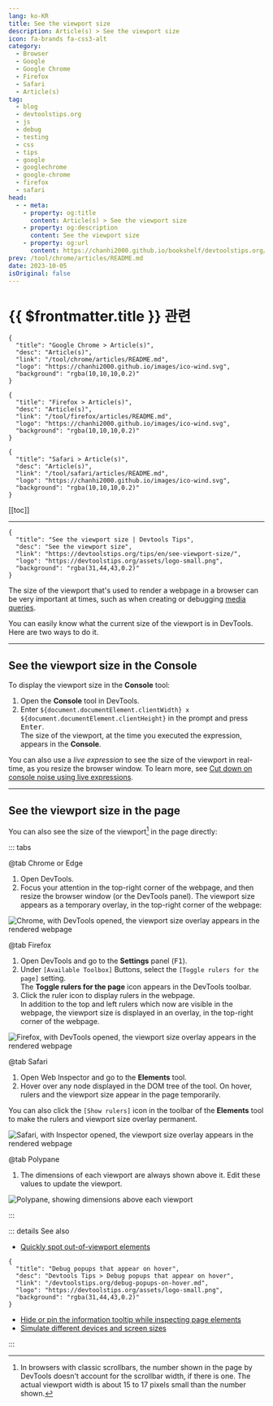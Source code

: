 ```yaml
---
lang: ko-KR
title: See the viewport size
description: Article(s) > See the viewport size
icon: fa-brands fa-css3-alt
category: 
  - Browser
  - Google
  - Google Chrome
  - Firefox
  - Safari
  - Article(s)
tag: 
  - blog
  - devtoolstips.org
  - js
  - debug
  - testing
  - css
  - tips
  - google
  - googlechrome
  - google-chrome
  - firefox
  - safari
head:
  - - meta:
    - property: og:title
      content: Article(s) > See the viewport size
    - property: og:description
      content: See the viewport size
    - property: og:url
      content: https://chanhi2000.github.io/bookshelf/devtoolstips.org/see-viewport-size.html
prev: /tool/chrome/articles/README.md
date: 2023-10-05
isOriginal: false
---
```


# {{ $frontmatter.title }} 관련

```component VPCard
{
  "title": "Google Chrome > Article(s)",
  "desc": "Article(s)",
  "link": "/tool/chrome/articles/README.md",
  "logo": "https://chanhi2000.github.io/images/ico-wind.svg",
  "background": "rgba(10,10,10,0.2)"
}
```

```component VPCard
{
  "title": "Firefox > Article(s)",
  "desc": "Article(s)",
  "link": "/tool/firefox/articles/README.md",
  "logo": "https://chanhi2000.github.io/images/ico-wind.svg",
  "background": "rgba(10,10,10,0.2)"
}
```

```component VPCard
{
  "title": "Safari > Article(s)",
  "desc": "Article(s)",
  "link": "/tool/safari/articles/README.md",
  "logo": "https://chanhi2000.github.io/images/ico-wind.svg",
  "background": "rgba(10,10,10,0.2)"
}
```

[[toc]]

---

```component VPCard
{
  "title": "See the viewport size | Devtools Tips",
  "desc": "See the viewport size",
  "link": "https://devtoolstips.org/tips/en/see-viewport-size/",
  "logo": "https://devtoolstips.org/assets/logo-small.png",
  "background": "rgba(31,44,43,0.2)"
}
```

The size of the viewport that's used to render a webpage in a browser can be very important at times, such as when creating or debugging [<FontIcon icon="fa-brands fa-firefox"/>media queries](https://developer.mozilla.org/docs/Web/CSS/CSS_media_queries/Using_media_queries).

You can easily know what the current size of the viewport is in DevTools. Here are two ways to do it.

---

## See the viewport size in the Console

To display the viewport size in the **Console** tool:

1. Open the **Console** tool in DevTools.
2. Enter `${document.documentElement.clientWidth} x ${document.documentElement.clientHeight}` in the prompt and press <kbd>Enter</kbd>.<br/>The size of the viewport, at the time you executed the expression, appears in the **Console**.

You can also use a *live expression* to see the size of the viewport in real-time, as you resize the browser window. To learn more, see [Cut down on console noise using live expressions](https://devtoolstips.org/tips/en/live-expressions).

---

## See the viewport size in the page

You can also see the size of the viewport[^1] in the page directly:

::: tabs

@tab <FontIcon icon="fa-brands fa-chrome"/>Chrome or <FontIcon icon="fa-brands fa-edge"/>Edge

1. Open DevTools.
2. Focus your attention in the top-right corner of the webpage, and then resize the browser window (or the DevTools panel).
The viewport size appears as a temporary overlay, in the top-right corner of the webpage:

![<FontIcon icon="fa-brands fa-chrome"/>Chrome, with DevTools opened, the viewport size overlay appears in the rendered webpage](https://devtoolstips.org/assets/img/see-viewport-size-chrome.png)

@tab <FontIcon icon="fa-brands fa-firefox-browser"/>Firefox

1. Open DevTools and go to the **Settings** panel (<kbd>F1</kbd>).
2. Under <FontIcon icon="iconfont icon-select"/>`[Available Toolbox]` Buttons, select the <FontIcon icon="iconfont icon-select"/>`[Toggle rulers for the page]` setting.<br/>The **Toggle rulers for the page** icon appears in the DevTools toolbar.
3. Click the ruler icon to display rulers in the webpage.<br/> In addition to the top and left rulers which now are visible in the webpage, the viewport size is displayed in an overlay, in the top-right corner of the webpage.

![<FontIcon icon="fa-brands fa-firefox-browser"/>Firefox, with DevTools opened, the viewport size overlay appears in the rendered webpage](https://devtoolstips.org/assets/img/see-viewport-size-firefox.png)

@tab <FontIcon icon="fa-brands fa-safari"/>Safari

1. Open Web Inspector and go to the **Elements** tool.
2. Hover over any node displayed in the DOM tree of the tool.
On hover, rulers and the viewport size appear in the page temporarily.

You can also click the <FontIcon icon="iconfont icon-select"/>`[Show rulers]` icon in the toolbar of the **Elements** tool to make the rulers and viewport size overlay permanent.

![<FontIcon icon="fa-brands fa-safari"/>Safari, with Inspector opened, the viewport size overlay appears in the rendered webpage](https://devtoolstips.org/assets/img/see-viewport-size-safari.png)

@tab Polypane

1. The dimensions of each viewport are always shown above it. Edit these values to update the viewport.

![Polypane, showing dimensions above each viewport](https://devtoolstips.org/assets/img/see-viewport-size-polypane.png)

:::

::: details See also

- [Quickly spot out-of-viewport elements](https://devtoolstips.org/tips/en/spot-out-of-viewport-elements) <!-- TODO: add VPCard -->

```component VPCard
{
  "title": "Debug popups that appear on hover",
  "desc": "Devtools Tips > Debug popups that appear on hover",
  "link": "/devtoolstips.org/debug-popups-on-hover.md",
  "logo": "https://devtoolstips.org/assets/logo-small.png",
  "background": "rgba(31,44,43,0.2)"
}
```

- [Hide or pin the information tooltip while inspecting page elements](https://devtoolstips.org/tips/en/hide-or-pin-inspect-info-tooltip) <!-- TODO: add VPCard -->
- [Simulate different devices and screen sizes](https://devtoolstips.org/tips/en/simulate-devices) <!-- TODO: add VPCard -->

:::

[^1]: In browsers with classic scrollbars, the number shown in the page by DevTools doesn't account for the scrollbar width, if there is one. The actual viewport width is about 15 to 17 pixels small than the number shown.

